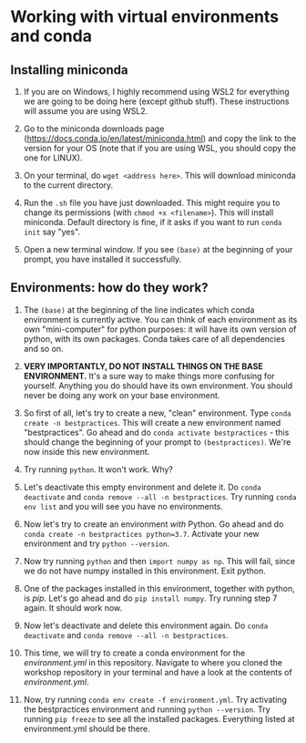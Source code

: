 # Working with virtual environments and conda

## Installing miniconda

1.  If you are on Windows, I highly recommend using WSL2 for everything
    we are going to be doing here (except github stuff). These
    instructions will assume you are using WSL2.

2.  Go to the miniconda downloads page
    (<https://docs.conda.io/en/latest/miniconda.html>) and copy the link
    to the version for your OS (note that if you are using WSL, you
    should copy the one for LINUX).

3.  On your terminal, do `wget <address here>`. This will download
    miniconda to the current directory.

4.  Run the `.sh` file you have just downloaded. This might require
    you to change its permissions (with `chmod +x <filename>`). This
    will install miniconda. Default directory is fine, if it asks if you
    want to run `conda init` say "yes".

5.  Open a new terminal window. If you see `(base)` at the beginning of
    your prompt, you have installed it successfully.

## Environments: how do they work?

1.  The `(base)` at the beginning of the line indicates which conda
    environment is currently active. You can think of each environment
    as its own "mini-computer" for python purposes: it will have its own
    version of python, with its own packages. Conda takes care of all
    dependencies and so on.

2.  **VERY IMPORTANTLY, DO NOT INSTALL THINGS ON THE BASE ENVIRONMENT.**
    It's a sure way to make things more confusing for yourself. Anything
    you do should have its own environment. You should never be doing
    any work on your base environment.

3.  So first of all, let's try to create a new, "clean" environment.
    Type `conda create -n bestpractices`. This will create a new
    environment named "bestpractices". Go ahead and do `conda activate
    bestpractices` - this should change the beginning of your prompt
    to `(bestpractices)`. We're now inside this new environment.

4.  Try running `python`. It won't work. Why?

5.  Let's deactivate this empty environment and delete it. Do `conda
    deactivate` and `conda remove --all -n bestpractices`. Try running
    `conda env list` and you will see you have no environments.

6.  Now let's try to create an environment *with* Python. Go ahead and
    do `conda create -n bestpractices python=3.7`. Activate your new
    environment and try `python --version`.

7.  Now try running `python` and then `import numpy as np`. This
    will fail, since we do not have numpy installed in this environment.
    Exit python.

8.  One of the packages installed in this environment, together with
    python, is *pip*. Let's go ahead and do `pip install numpy`. Try
    running step 7 again. It should work now.

9.  Now let's deactivate and delete this environment again. Do 
    `conda deactivate` and `conda remove --all -n bestpractices`.

10. This time, we will try to create a conda environment for the
    *environment.yml* in this repository. Navigate to where you cloned
    the workshop repository in your terminal and have a look at the
    contents of *environment.yml*. 

11. Now, try running `conda env create -f environment.yml`. Try
    activating the bestpractices environment and running 
    `python --version`. Try running `pip freeze` to see all the installed 
    packages. Everything listed at environment.yml should be there. 
